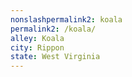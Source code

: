```yaml
---
﻿nonslashpermalink2: koala
permalink2: /koala/
alley: Koala
city: Rippon
state: West Virginia
---
```

